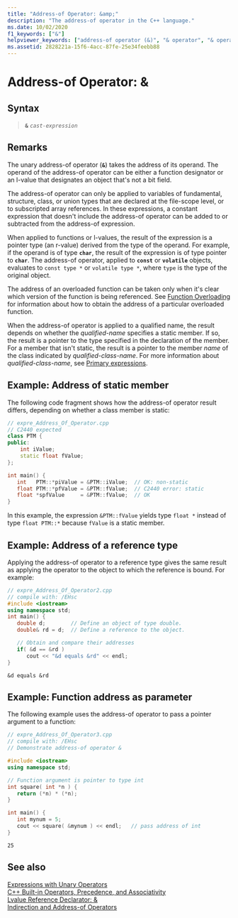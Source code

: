 ```yaml
---
title: "Address-of Operator: &amp;"
description: "The address-of operator in the C++ language."
ms.date: 10/02/2020
f1_keywords: ["&"]
helpviewer_keywords: ["address-of operator (&)", "& operator", "& operator [C++], address-of operator"]
ms.assetid: 2828221a-15f6-4acc-87fe-25e34feebb88
---
```

# Address-of Operator: &amp;

## Syntax

> **`&`** *`cast-expression`*

## Remarks

The unary address-of operator (**`&`**) takes the address of its operand. The operand of the address-of operator can be either a function designator or an l-value that designates an object that's not a bit field.

The address-of operator can only be applied to variables of fundamental, structure, class, or union types that are declared at the file-scope level, or to subscripted array references. In these expressions, a constant expression that doesn't include the address-of operator can be added to or subtracted from the address-of expression.

When applied to functions or l-values, the result of the expression is a pointer type (an r-value) derived from the type of the operand. For example, if the operand is of type **`char`**, the result of the expression is of type pointer to **`char`**. The address-of operator, applied to **`const`** or **`volatile`** objects, evaluates to `const type *` or `volatile type *`, where `type` is the type of the original object.

The address of an overloaded function can be taken only when it's clear which version of the function is being referenced. See [Function Overloading](function-overloading.md) for information about how to obtain the address of a particular overloaded function.

When the address-of operator is applied to a qualified name, the result depends on whether the *qualified-name* specifies a static member. If so, the result is a pointer to the type specified in the declaration of the member. For a member that isn't static, the result is a pointer to the member *name* of the class indicated by *qualified-class-name*. For more information about *qualified-class-name*, see [Primary expressions](../cpp/primary-expressions.md).

## Example: Address of static member

The following code fragment shows how the address-of operator result differs, depending on whether a class member is static:

```cpp
// expre_Address_Of_Operator.cpp
// C2440 expected
class PTM {
public:
    int iValue;
    static float fValue;
};

int main() {
   int   PTM::*piValue = &PTM::iValue;  // OK: non-static
   float PTM::*pfValue = &PTM::fValue;  // C2440 error: static
   float *spfValue     = &PTM::fValue;  // OK
}
```

In this example, the expression `&PTM::fValue` yields type `float *` instead of type `float PTM::*` because `fValue` is a static member.

## Example: Address of a reference type

Applying the address-of operator to a reference type gives the same result as applying the operator to the object to which the reference is bound. For example:

```cpp
// expre_Address_Of_Operator2.cpp
// compile with: /EHsc
#include <iostream>
using namespace std;
int main() {
   double d;        // Define an object of type double.
   double& rd = d;  // Define a reference to the object.

   // Obtain and compare their addresses
   if( &d == &rd )
      cout << "&d equals &rd" << endl;
}
```

```Output
&d equals &rd
```

## Example: Function address as parameter

The following example uses the address-of operator to pass a pointer argument to a function:

```cpp
// expre_Address_Of_Operator3.cpp
// compile with: /EHsc
// Demonstrate address-of operator &

#include <iostream>
using namespace std;

// Function argument is pointer to type int
int square( int *n ) {
   return (*n) * (*n);
}

int main() {
   int mynum = 5;
   cout << square( &mynum ) << endl;   // pass address of int
}
```

```Output
25
```

## See also

[Expressions with Unary Operators](../cpp/expressions-with-unary-operators.md)<br/>
[C++ Built-in Operators, Precedence, and Associativity](../cpp/cpp-built-in-operators-precedence-and-associativity.md)<br/>
[Lvalue Reference Declarator: &](../cpp/lvalue-reference-declarator-amp.md)<br/>
[Indirection and Address-of Operators](../c-language/indirection-and-address-of-operators.md)
